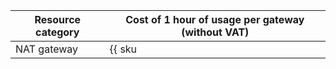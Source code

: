 | Resource category | Cost of 1 hour of usage per gateway (without VAT) |
| --- | --- |
| NAT gateway | {{ sku|USD|vpc.gateway.shared_egress_gateway.v1|string }} |